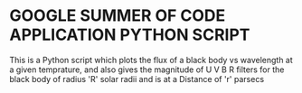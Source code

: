 # GOOGLE SUMMER OF CODE APPLICATION PYTHON SCRIPT
This is a Python script which plots the flux of a black body vs wavelength at a given temprature,
and also gives the magnitude of U V B R filters for the black body of radius 'R' solar radii and is at a Distance of 'r' parsecs
